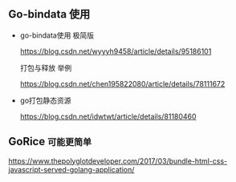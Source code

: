 ## Go-bindata 使用

* go-bindata使用 极简版

  https://blog.csdn.net/wyyyh9458/article/details/95186101

  打包与释放 举例

  https://blog.csdn.net/chen195822080/article/details/78111672

* go打包静态资源

  https://blog.csdn.net/idwtwt/article/details/81180460



## GoRice <small>可能更简单</small>

https://www.thepolyglotdeveloper.com/2017/03/bundle-html-css-javascript-served-golang-application/